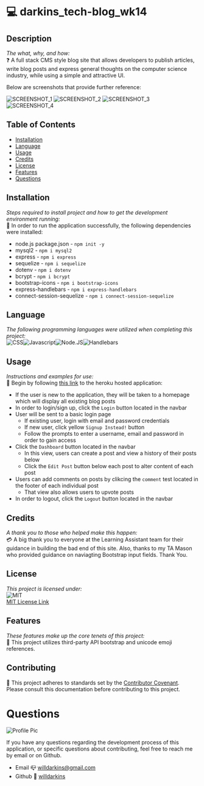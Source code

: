 
# 💻 darkins_tech-blog_wk14

## Description
*The what, why, and how:*<br>
❓ A full stack CMS style blog site that allows developers to publish articles, write blog posts and express general thoughts on the computer science industry, while using a simple and attractive UI.

Below are screenshots that provide further reference:

![SCREENSHOT_1](https://user-images.githubusercontent.com/84754257/141692060-88d54765-ff50-438e-b9b4-33d9b6a76d80.png)
![SCREENSHOT_2](https://user-images.githubusercontent.com/84754257/141692073-4f9076cd-56aa-4fcd-89a2-f81e2ee4d562.png)
![SCREENSHOT_3](https://user-images.githubusercontent.com/84754257/141692083-2678dac0-f862-454d-9404-b28df448397c.png)
![SCREENSHOT_4](https://user-images.githubusercontent.com/84754257/141692090-fe98a547-7845-4989-8f7e-5659dc0787d2.png)

## Table of Contents

* [Installation](#installation)
* [Language](#language)
* [Usage](#usage)
* [Credits](#credits)
* [License](#license)
* [Features](#feature)
* [Questions](#Questions)

## Installation
*Steps required to install project and how to get the development environment running:* 
<br>
🔌  In order to run the application successfully, the following dependencies were installed:
* node.js package.json - `npm init -y`
* mysql2 - `npm i mysql2`
* express - `npm i express`
* sequelize - `npm i sequelize`
* dotenv - `npm i dotenv`
* bcrypt - `npm i bcrypt`
* bootstrap-icons - `npm i bootstrap-icons`
* express-handlebars - `npm i express-handlebars`
* connect-session-sequelize - `npm i connect-session-sequelize`


## Language 
*The following programming languages were utilized when completing this project:*
<br>
![CSS](https://img.shields.io/badge/Language-CSS-important.svg)![Javascript](https://img.shields.io/badge/Language-javascript-yellow.svg)![Node.JS](https://img.shields.io/badge/Language-Node.JS-ff69b4.svg)![Handlebars](https://img.shields.io/badge/Language-handlebars-9cf.svg)

## Usage
*Instructions and examples for use:*
<br>
🏁 Begin by following <a href=https://darkins-tech-blog-wk14.herokuapp.com>this link</a> to the heroku hosted application:

* If the user is new to the application, they will be taken to a homepage which will display all existing blog posts
* In order to login/sign up, click the `Login` button located in the navbar
* User will be sent to a basic login page
    * If existing user, login with email and password credentials
    * If new user, click yellow `Signup Instead!` button
    * Follow the prompts to enter a username, email and password in order to gain access
* Click the `Dashboard` button located in the navbar
    * In this view, users can create a post and view a history of their posts below
    * Click the `Edit Post` button below each post to alter content of each post
* Users can add comments on posts by clikcing the `comment` test located in the footer of each individual post
    * That view also allows users to upvote posts
* In order to logout, click the `Logout` button located in the navbar

## Credits
*A thank you to those who helped make this happen:*
<br>
💳 A big thank you to everyone at the Learning Assistant team for their guidance in building the bad end of this site.
Also, thanks to my TA Mason who provided guidance on naviagting Bootstrap input fields. Thank You.

  ## License
*This project is licensed under:* <br>
![MIT](https://img.shields.io/badge/License-MIT-yellow.svg)<br>
<a href= https://opensource.org/licenses/MIT)>MIT License Link</a><br>

## Features
*These features make up the core tenets of this project:*
<br>
🌟 This project utilizes third-party API bootstrap and unicode emoji references.

## Contributing
👐 This project adheres to standards set by the <a href = https://www.contributor-covenant.org/version/2/1/code_of_conduct/code_of_conduct.md>Contributor Covenant</a>.<br>
Please consult this documentation before contributing to this project.

# Questions
![Profile Pic](https://user-images.githubusercontent.com/84754257/141692108-9ff01b79-f396-45c4-9420-96f2898302af.jpg)

If you have any questions regarding the development process of this application, or specific questions about contributing, feel free to reach me by email or on Github.
* Email 📪 willdarkins@gmail.com
* Github 🗿 [willdarkins](https://github.com/willdarkins) 
